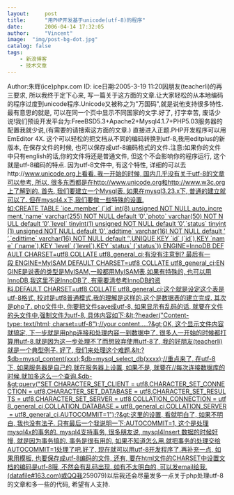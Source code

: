 ```yaml
---
layout:     post
title:      "用PHP开发基于unicode(utf-8)的程序"
date:       2006-04-14 17:32:05
author:     "Vincent"
image:  "img/post-bg-dot.jpg"
catalog: false
tags:
    - 新浪博客
    - 技术文章
---
```



Author:朱辉(ice)phpx.com ID: ice日期:2005-3-19 11:20因朋友(teacherli)的再三要求, 所以我终于定下心来, 写一篇关于这方面的文章.让大家轻松的从本地编码的程序过度到unicode程序.Unicode又被称之为"万国码",就是说他支持很多特性.最有意思的就是, 可以在同一个页中显示不同国家的文字.好了, 打字幸苦, 废话少说!我们预设开发平台为:FreeBSD5.3+Apache2+Mysql4.1.7+PHP5.03服务器的配置我就少说,(有需要的请搜索这方面的文章.) 直接进入正题.PHP开发程序可以用EmEditor 4X. 这个可以轻松的把文档从不同的编码转换到utf-8,我用editplus的新版本, 在保存文件的时候, 也可以保存成utf-8编码格式的文件.注意:如果你的文件中只有english的话,你的文件将还是普通文件, 但这个不会影响你的程序运行, 这个就是utf-8编码的特点. 因为utf-8文件中, 有这个特性, 详细的可以去http://www.unicode.org上看看. 我一开始的时候, 国内几乎没有关于utf-8的文章可以参考, 所以, 很多东西都是在http://www.unicode.org和http://www.w3c.org上了解到的. 首先, 我们要建立一个Mysql表, 如果在mysql3.23.x下, 普通的建立就可以了. 但在mysql4.x下,我们要做一些特殊的设置.如:CREATE TABLE `ice_member` (`id` int(8) unsigned NOT NULL auto_increment,`name` varchar(255) NOT NULL default ’0’,`photo` varchar(50) NOT NULL default ’0’,`level` tinyint(1) unsigned NOT NULL default ’0’,`status` tinyint(1) unsigned NOT NULL default ’0’,`addtime` varchar(16) NOT NULL default ’’,`edittime` varchar(16) NOT NULL default ’’,UNIQUE KEY `id` (`id`),KEY `name` (`name`),KEY `level` (`level`),KEY `status` (`status`)) ENGINE=InnoDB DEFAULT CHARSET=utf8 COLLATE utf8_general_ci;有没有注意到? 最后有一段 ENGINE=MyISAM DEFAULT CHARSET=utf8 COLLATE utf8_general_ci;ENGINE是说表的类型是MyISAM,一般都用MyISAM表,如果有特殊的, 也可以用InnoDB,我这里不说InnoDB了, 有需要清参考InnoDB的资料.DEFAULT CHARSET=utf8 COLLATE utf8_general_ci;这个就是设定这个表是utf-8格式, 校对是utf8普通模式.我的理解是这样的.这个是数据表的建立完成. 其次是php了. php文件中, 你要把文件save成utf-8, 如果显示有乱码的话, 就要在文件的头文件中,强制文件为utf-8, 具体内容如下:&lt;?header("Content-type: text/html; charset=utf-8");//your content.....?&gt;OK, 这个显示文件内容就搞定, 下一步就是用php连接和处理内容一到数据中了. 很多人一开始的时候都打算用utf-8,就是因为这一步处理不了而想放弃使用utf-8了, 我的好朋友(teacherli)就是一个典型例子. 好了, 我们来处理这个难题.&lt;?$db=mysql_content(xxx);$db=mysql_select_db(xxxx);//重点来了, 在utf-8下, 如果服务器是自己的,就在服务器上设置, 如果不是, 就要在//每次连接数据库的时候,就加多这么一个查询.$db-&gt;query("SET CHARACTER_SET_CLIENT = utf8,CHARACTER_SET_CONNECTION = utf8,CHARACTER_SET_DATABASE = utf8,CHARACTER_SET_RESULTS = utf8,CHARACTER_SET_SERVER = utf8,COLLATION_CONNECTION = utf8_general_ci,COLLATION_DATABASE = utf8_general_ci,COLLATION_SERVER = utf8_general_ci,AUTOCOMMIT=1");?&gt;这里的设置, 看就明白了, 如果不明白, 我也没有法子. 只有最后一个我说明一下:AUTOCOMMIT=1, 这个是处理mysql4x的事务的. mysql4支持事务, 很多朋友说, mysql4Insert 数据的时候好慢, 就是因为事务搞的. 事务是很有用的, 如果不知道怎么用,就把事务的处理交给AUTOCOMMIT=1处理了吧.好了, 现在就可以用utf-8开发程序了.再补充一点, 如果用模板, 也要保存成utf-8编码的文件, 还有, 要在html文件的CHARSET中设置文档的编码是utf-8哦, 不然会有乱码出现. 如有不太明白的, 可以发email给我.(datafile#163.com)或QQ我<img>259079)以后我还会尽量发多一点关于php处理utf-8的文章和多一些的代码, 希望有人支持. 




